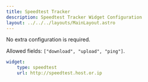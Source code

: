 ```yaml
---
title: Speedtest Tracker
description: Speedtest Tracker Widget Configuration
layout: ../../../layouts/MainLayout.astro
---
```


No extra configuration is required.

Allowed fields: `["download", "upload", "ping"]`.

```yaml
widget:
    type: speedtest
    url: http://speedtest.host.or.ip
```
